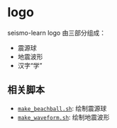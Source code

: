 # logo

seismo-learn logo 由三部分组成：

- 震源球
- 地震波形
- 汉字“学”


## 相关脚本

- [`make_beachball.sh`](make_beachball.sh): 绘制震源球
- [`make_waveform.sh`](make_waveform.sh): 绘制地震波形

